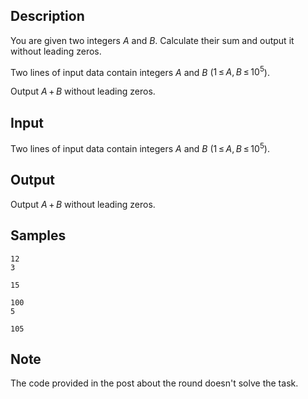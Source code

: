## Description

<div><p>You are given two integers <span class="tex-span"><i>A</i></span> and <span class="tex-span"><i>B</i></span>. Calculate their sum and output it without leading zeros.</p></div><div class="input-specification"><p>Two lines of input data contain integers <span class="tex-span"><i>A</i></span> and <span class="tex-span"><i>B</i></span> (<span class="tex-span">1 ≤ <i>A</i>, <i>B</i> ≤ 10<sup class="upper-index">5</sup></span>).</p></div><div class="output-specification"><p>Output <span class="tex-span"><i>A</i> + <i>B</i></span> without leading zeros.</p></div>


## Input

<p>Two lines of input data contain integers <span class="tex-span"><i>A</i></span> and <span class="tex-span"><i>B</i></span> (<span class="tex-span">1 ≤ <i>A</i>, <i>B</i> ≤ 10<sup class="upper-index">5</sup></span>).</p>


## Output

<p>Output <span class="tex-span"><i>A</i> + <i>B</i></span> without leading zeros.</p>


## Samples

```input1
12
3

```

```output1
15

```






```input2
100
5

```

```output2
105

```




## Note

<p>The code provided in the post about the round doesn't solve the task.</p>

